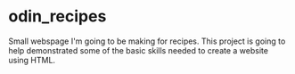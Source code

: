 # odin_recipes

Small webspage I'm going to be making for recipes.
This project is going to help demonstrated some of the basic skills needed to create a website using HTML.